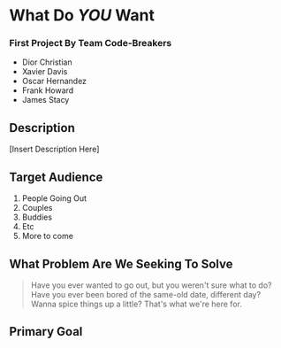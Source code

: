 # What Do _YOU_ Want
### First Project By Team Code-Breakers
- Dior Christian
- Xavier Davis
- Oscar Hernandez
- Frank Howard
- James Stacy

## **Description**
[Insert Description Here]

## **Target Audience**
1. People Going Out
  1. Couples
  2. Buddies
  3. Etc
2. More to come

## **What Problem Are We Seeking To Solve**
> Have you ever wanted to go out, but you weren't sure what to do? Have you ever been bored of the same-old date, different day? Wanna spice things up a little? That's what we're here for.

## **Primary Goal**
